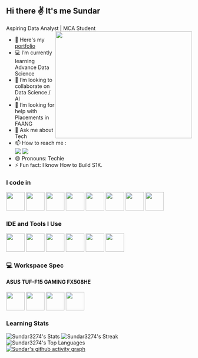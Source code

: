 ## Hi there ✌️ It's me Sundar
Aspiring Data Analyst | MCA Student  
<img align="right" width="370" height="290" src="https://i.pinimg.com/originals/47/f0/34/47f0342cec72b800463bf003eac1257e.gif">
- 🔭 Here's my [portfolio](https://linktr.ee/sundars24/)                                                 
- 💻 I’m currently learning Advance Data Science
- 👯 I’m looking to collaborate on Data Science / AI
- 🤔 I’m looking for help with Placements in FAANG
- 💬 Ask me about Tech
- 📫 How to reach me :
<br /> [<img src="https://img.shields.io/badge/Twitter-1DA1F2?style=for-the-badge&logo=twitter&logoColor=white" />](https://twitter.com/_speedy24) [<img src="https://img.shields.io/badge/LinkedIn-0077B5?style=for-the-badge&logo=linkedin&logoColor=white" />](https://www.linkedin.com/in/sundars24)
- 😄 Pronouns: Techie
- ⚡ Fun fact: I know How to Build S1K.

### I code in
<img height="50" width="50" src="https://img.icons8.com/color/48/000000/python.png" /> <img height="50" width="50" src="https://img.icons8.com/color/48/000000/c-programming.png" /> <img height="50" width="50" src="https://img.icons8.com/color/48/000000/c-plus-plus-logo.png" /> <img height="50" width="50" src="https://img.icons8.com/color/48/000000/java-coffee-cup-logo.png" /> <img height="50" width="50" src="https://img.icons8.com/color/48/000000/html-5.png" /> <img height="50" width="50" src="https://img.icons8.com/color/48/000000/css3.png" /> <img height="50" width="50" src="https://img.icons8.com/color/48/000000/tensorflow.png"/> <img height="50" width="50" src="https://img.icons8.com/color/48/000000/mysql-logo.png"/>

### IDE and Tools I Use
<img height="50" width="50" src="https://img.icons8.com/color/48/000000/visual-studio-code-2019.png"/> <img height="50" width="50" src="https://img.icons8.com/color/48/000000/pycharm.png"/> <img height="50" width="50" src="https://img.icons8.com/color/50/000000/git.png"/> <img height="50" width="50" src="https://cdn.iconscout.com/icon/free/png-256/free-microsoft-excel-1411847-1194336.png?f=webp"/>
<img height="50" src="https://img.icons8.com/officel/480/null/java-eclipse.png"/> <img height="50" width="50" src="https://img.icons8.com/doodle/48/000000/adobe-photoshop.png"/> 


### 💻 Workspace Spec
#### ASUS TUF-F15 GAMING FX508HE
<img height="50" width="50" src="https://www.laptopservicecenterjaipur.co.in/wp-content/uploads/2014/12/Asus-service-center-jaipur.png"/> <img height="50" width="50" src="https://www.techpowerup.com/review/asus-tuf-gaming-alliance-revisited/images/small.png"/> <img height="50" width="50" src="https://cdn.pointandplace.com/services/badge/intel/cpu/icon/core-i7-11th.jpg" /> <img height="50" width="50" src="https://www.tenforums.com/attachments/graphic-cards/211621d1541691462t-latest-nvidia-geforce-graphics-drivers-windows-10-a-nvidia.png"/>

### Learning Stats
![Sundar3274's Stats](https://github-readme-stats.vercel.app/api?username=Sundar3274&theme=vue-dark&show_icons=true&hide_border=true&count_private=true)
![Sundar3274's Streak](https://github-readme-streak-stats.herokuapp.com/?user=Sundar3274&theme=vue-dark&hide_border=true)
![Sundar3274's Top Languages](https://github-readme-stats.vercel.app/api/top-langs/?username=Sundar3274&theme=vue-dark&show_icons=true&hide_border=true&layout=compact)
<br />
[![Sundar's github activity graph](https://github-readme-activity-graph.vercel.app/graph?username=Sundar3274&bg_color=ffcfe9&color=9e4c98&line=9e4c98&point=403d3d&area=true&hide_border=true)](https://github.com/Sundar3274/github-readme-activity-graph)
